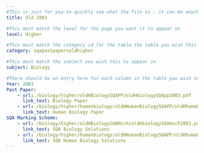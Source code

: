 ```yaml
---
#This is just for you to quickly see what the file is - it can be anything you want
title: Old 2003

#This must match the level for the page you want it to appear on
level: Higher

#This must match the category id for the table the table you wish this to appear in
category: sqapastpapersoldhigher

#This must match the subject you wish this to appear in
subject: Biology

#There should be an entry here for each column in the table you wish to populate:
Year: 2003
Past Paper:
    - url: /biology/higher/oldHBiologySQAPP/oldHbiologySQApp2003.pdf
      link_text: Biology Paper
    - url: /biology/higher/humanbiology/oldHHumanBiologySQAPP/oldHhumabioSQApp2003.pdf
      link_text: Human Biology Paper
SQA Marking Scheme:
    - url: /biology/higher/oldHBiologySQAMsch/oldHbiologySQAmsch2003.pdf
      link_text: SQA Biology Solutions
    - url: /biology/higher/humanbiology/oldHHumanBiologySQAPP/oldHhumabioSQApp2003.pdf
      link_text: SQA Human Biology Solutions
---
```


